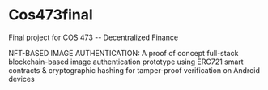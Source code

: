 # Cos473final
Final project for COS 473 -- Decentralized Finance

NFT-BASED IMAGE AUTHENTICATION: A proof of concept full-stack blockchain-based image authentication prototype using ERC721 smart contracts & cryptographic hashing for tamper-proof verification on Android devices

